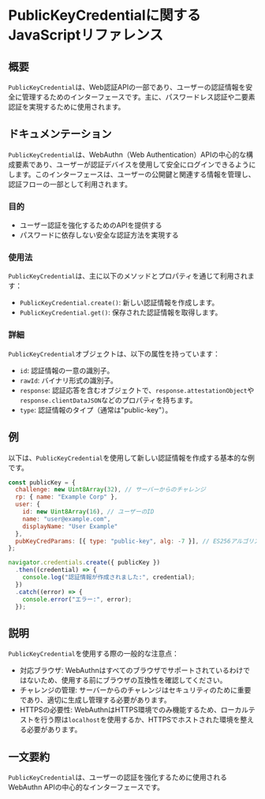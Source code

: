 <!--
Meta Description: # PublicKeyCredentialに関するJavaScriptリファレンス ## 概要 `PublicKeyCredential`は、Web認証APIの一部であり、ユーザーの認証情報を安全に管理するためのインターフェースです。主に、パスワードレス認証や二要素認証を実現するために使用されます。...
Meta Keywords: publickeycredential, response, example, user, error
-->

# PublicKeyCredentialに関するJavaScriptリファレンス

## 概要
`PublicKeyCredential`は、Web認証APIの一部であり、ユーザーの認証情報を安全に管理するためのインターフェースです。主に、パスワードレス認証や二要素認証を実現するために使用されます。

## ドキュメンテーション
`PublicKeyCredential`は、WebAuthn（Web Authentication）APIの中心的な構成要素であり、ユーザーが認証デバイスを使用して安全にログインできるようにします。このインターフェースは、ユーザーの公開鍵と関連する情報を管理し、認証フローの一部として利用されます。

### 目的
- ユーザー認証を強化するためのAPIを提供する
- パスワードに依存しない安全な認証方法を実現する

### 使用法
`PublicKeyCredential`は、主に以下のメソッドとプロパティを通じて利用されます：
- `PublicKeyCredential.create()`: 新しい認証情報を作成します。
- `PublicKeyCredential.get()`: 保存された認証情報を取得します。

### 詳細
`PublicKeyCredential`オブジェクトは、以下の属性を持っています：
- `id`: 認証情報の一意の識別子。
- `rawId`: バイナリ形式の識別子。
- `response`: 認証応答を含むオブジェクトで、`response.attestationObject`や`response.clientDataJSON`などのプロパティを持ちます。
- `type`: 認証情報のタイプ（通常は"public-key"）。

## 例
以下は、`PublicKeyCredential`を使用して新しい認証情報を作成する基本的な例です。

```javascript
const publicKey = {
  challenge: new Uint8Array(32), // サーバーからのチャレンジ
  rp: { name: "Example Corp" },
  user: {
    id: new Uint8Array(16), // ユーザーのID
    name: "user@example.com",
    displayName: "User Example"
  },
  pubKeyCredParams: [{ type: "public-key", alg: -7 }], // ES256アルゴリズムを使用
};

navigator.credentials.create({ publicKey })
  .then((credential) => {
    console.log("認証情報が作成されました:", credential);
  })
  .catch((error) => {
    console.error("エラー:", error);
  });
```

## 説明
`PublicKeyCredential`を使用する際の一般的な注意点：
- 対応ブラウザ: WebAuthnはすべてのブラウザでサポートされているわけではないため、使用する前にブラウザの互換性を確認してください。
- チャレンジの管理: サーバーからのチャレンジはセキュリティのために重要であり、適切に生成し管理する必要があります。
- HTTPSの必要性: WebAuthnはHTTPS環境でのみ機能するため、ローカルテストを行う際は`localhost`を使用するか、HTTPSでホストされた環境を整える必要があります。

## 一文要約
`PublicKeyCredential`は、ユーザーの認証を強化するために使用されるWebAuthn APIの中心的なインターフェースです。